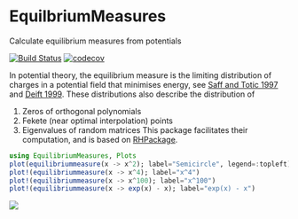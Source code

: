 # EquilbriumMeasures
Calculate equilibrium measures from potentials

[![Build Status](https://github.com/JuliaApproximation/EquilibriumMeasures.jl/workflows/CI/badge.svg)](https://github.com/JuliaApproximation/EquilibriumMeasures.jl/actions)
[![codecov](https://codecov.io/gh/JuliaApproximation/EquilibriumMeasures.jl/branch/master/graph/badge.svg)](https://codecov.io/gh/JuliaApproximation/EquilibriumMeasures.jl)


In potential theory, the equilibrium measure is the limiting distribution of charges in a potential field that minimises energy, see [Saff and Totic 1997](https://www.springer.com/gp/book/9783540570783) and [Deift 1999](https://bookstore.ams.org/cln-3). These distributions also describe the distribution of
1. Zeros of orthogonal polynomials
2. Fekete (near optimal interpolation) points
3. Eigenvalues of random matrices
This package facilitates their computation, and is based on [RHPackage](https://github.com/dlfivefifty/RHPackage).

```julia
using EquilibriumMeasures, Plots
plot(equilibriummeasure(x -> x^2); label="Semicircle", legend=:topleft)
plot!(equilibriummeasure(x -> x^4); label="x^4")
plot!(equilibriummeasure(x -> x^100); label="x^100")
plot!(equilibriummeasure(x -> exp(x) - x); label="exp(x) - x")
```
<img src=https://github.com/JuliaApproximation/EquilibriumMeasures.jl/raw/master/images/ems.svg>